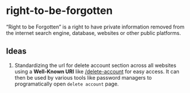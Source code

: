 # right-to-be-forgotten

“Right to be Forgotten” is a right to have private information removed from the internet search engine, database, websites or other public platforms.

## Ideas

1. Standardizing the url for delete account section across all websites using a **Well-Known URI** like [/delete-account][deleteacc] for easy access. It can then be used by various tools like password managers to programatically open `delete account` page.

[deleteacc]: ./delete-account.md

